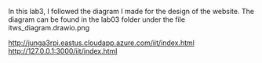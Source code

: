 In this lab3, I followed the diagram I made for the design of the website. The diagram can be found in the lab03 folder under the file itws_diagram.drawio.png

http://junga3rpi.eastus.cloudapp.azure.com/iit/index.html
http://127.0.0.1:3000/iit/index.html